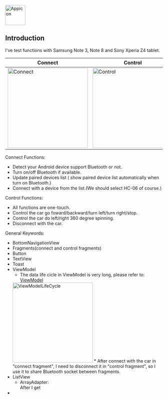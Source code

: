 <img src="https://drive.google.com/uc?export=view&id=1eE8MdbIhKJGlsQB1qWiPZafB-OgRPxRF" width="64" title="Appicon">  

## Introduction  
I've test functions with Samsung Note 3, Note 8 and Sony Xperia Z4 tablet.  

|Connect|Control|
|--------|--------|
|<img src="https://drive.google.com/uc?export=view&id=1_PI6GuUjeai_eey-yLW3g-x-qMEZKJz7" width="256" title="Connect">|<img src="https://drive.google.com/uc?export=view&id=1e6PgEim29MLYSggxGM27V3wvvR7OylTP" width="256" title="Control">|
  

Connect Functions:  
* Detect your Android device support Bluetooth or not.
* Turn on/off Bluetooth if available.
* Update paired devices list ( show paired device list automatically when turn on Bluetooth.)
* Connect with a device from the list.(We should select HC-06 of course.)

Control Functions:  
* All functions are one-touch.  
* Control the car go foward/backward/turn left/turn right/stop.  
* Control the car do left/right 360 degree spinning.  
* Disconnect with the car.  

General Keywords:  
* BottomNavigationView
* Fragments(connect and control fragments)  
* Button  
* TextView  
* Toast  
* ViewModel  
  * The data life cicle in ViewModel is very long, please refer to:  
  [ViewModel](https://developer.android.com/topic/libraries/architecture/viewmodel)  
  <img src="https://drive.google.com/uc?export=view&id=1wpvI_zTRmFbVtvRuEwXEaB4jeyv8Qh2e" width="256" title="ViewModelLifeCycle">  
  * After connect with the car in "connect fragment", I need to disconnect it in "control fragment", so I use it to share Bluetooth socket between fragments.  
* ListView  
  * ArrayAdapter:  
  After I get 
*
